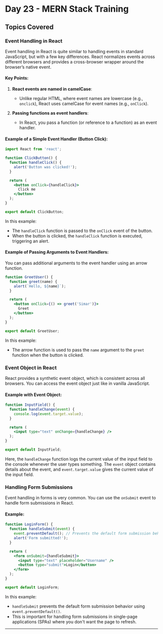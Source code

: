 # Day 23 - MERN Stack Training

## Topics Covered

### Event Handling in React

Event handling in React is quite similar to handling events in standard JavaScript, but with a few key differences. React normalizes events across different browsers and provides a cross-browser wrapper around the browser’s native event.

#### Key Points:
1. **React events are named in camelCase**:
   - Unlike regular HTML, where event names are lowercase (e.g., `onclick`), React uses camelCase for event names (e.g., `onClick`).

2. **Passing functions as event handlers**:
   - In React, you pass a function (or reference to a function) as an event handler.

#### Example of a Simple Event Handler (Button Click):
```jsx
import React from 'react';

function ClickButton() {
  function handleClick() {
    alert('Button was clicked!');
  }

  return (
    <button onClick={handleClick}>
      Click me
    </button>
  );
}

export default ClickButton;
```
In this example:
- The `handleClick` function is passed to the `onClick` event of the button.
- When the button is clicked, the `handleClick` function is executed, triggering an alert.

#### Example of Passing Arguments to Event Handlers:
You can pass additional arguments to the event handler using an arrow function.

```jsx
function GreetUser() {
  function greet(name) {
    alert(`Hello, ${name}`);
  }

  return (
    <button onClick={() => greet('Simar')}>
      Greet
    </button>
  );
}

export default GreetUser;
```
In this example:
- The arrow function is used to pass the `name` argument to the `greet` function when the button is clicked.

### Event Object in React

React provides a synthetic event object, which is consistent across all browsers. You can access the event object just like in vanilla JavaScript.

#### Example with Event Object:
```jsx
function InputField() {
  function handleChange(event) {
    console.log(event.target.value);
  }

  return (
    <input type="text" onChange={handleChange} />
  );
}

export default InputField;
```
Here, the `handleChange` function logs the current value of the input field to the console whenever the user types something. The `event` object contains details about the event, and `event.target.value` gives the current value of the input field.

### Handling Form Submissions

Event handling in forms is very common. You can use the `onSubmit` event to handle form submissions in React.

#### Example:
```jsx
function LoginForm() {
  function handleSubmit(event) {
    event.preventDefault(); // Prevents the default form submission behavior
    alert('Form submitted!');
  }

  return (
    <form onSubmit={handleSubmit}>
      <input type="text" placeholder="Username" />
      <button type="submit">Login</button>
    </form>
  );
}

export default LoginForm;
```
In this example:
- `handleSubmit` prevents the default form submission behavior using `event.preventDefault()`.
- This is important for handling form submissions in single-page applications (SPAs) where you don't want the page to refresh.

---